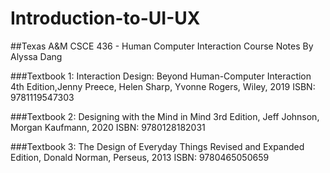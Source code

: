 # Introduction-to-UI-UX
##Texas A&amp;M CSCE 436 - Human Computer Interaction Course Notes By Alyssa Dang

###Textbook 1: Interaction Design: Beyond Human-Computer Interaction
4th Edition,Jenny Preece, Helen Sharp, Yvonne Rogers, Wiley, 2019
ISBN: 9781119547303

###Textbook 2: Designing with the Mind in Mind
3rd Edition, Jeff Johnson, Morgan Kaufmann, 2020
ISBN: 9780128182031

###Textbook 3: The Design of Everyday Things
Revised and Expanded Edition, Donald Norman, Perseus, 2013
ISBN: 9780465050659
